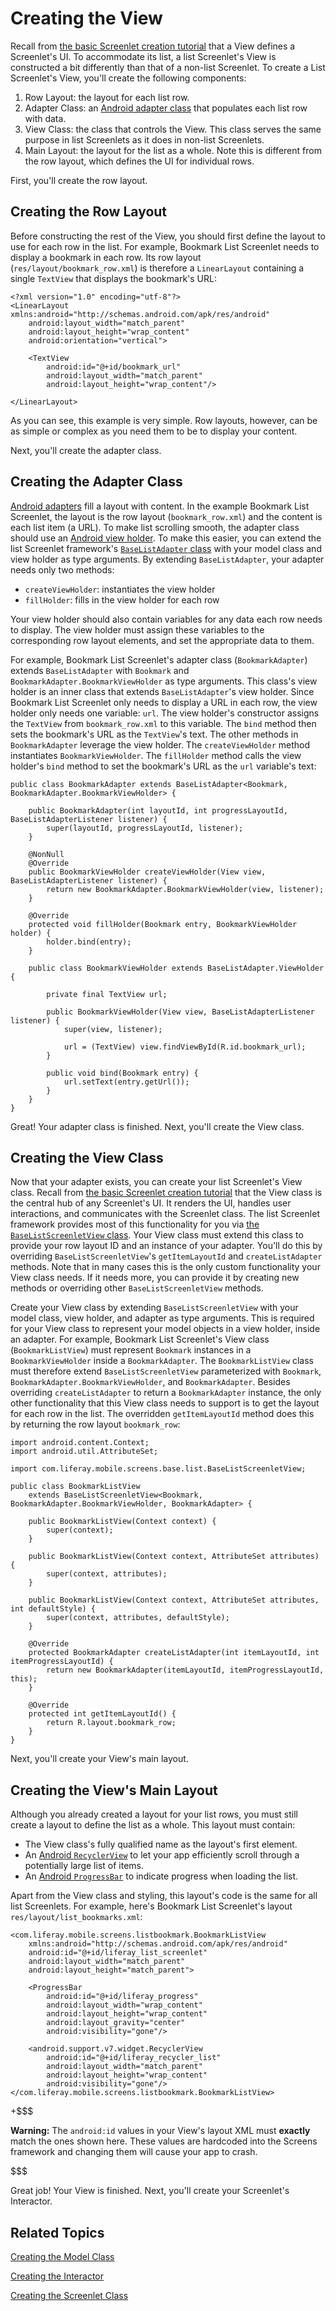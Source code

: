 # Creating the View [](id=creating-the-view)

Recall from 
[the basic Screenlet creation tutorial](/develop/tutorials/-/knowledge_base/7-1/creating-the-ui) 
that a View defines a Screenlet's UI. To accommodate its list, a list 
Screenlet's View is constructed a bit differently than that of a non-list 
Screenlet. To create a List Screenlet's View, you'll create the following 
components: 

1. Row Layout: the layout for each list row. 
2. Adapter Class: an 
   [Android adapter class](http://developer.android.com/guide/topics/ui/declaring-layout.html#AdapterViews) 
   that populates each list row with data. 
3. View Class: the class that controls the View. This class serves the same 
   purpose in list Screenlets as it does in non-list Screenlets. 
4. Main Layout: the layout for the list as a whole. Note this is different from 
   the row layout, which defines the UI for individual rows. 

First, you'll create the row layout. 

## Creating the Row Layout [](id=creating-the-row-layout)

Before constructing the rest of the View, you should first define the layout to 
use for each row in the list. For example, Bookmark List Screenlet needs to 
display a bookmark in each row. Its row layout (`res/layout/bookmark_row.xml`) 
is therefore a `LinearLayout` containing a single `TextView` that displays the 
bookmark's URL: 

    <?xml version="1.0" encoding="utf-8"?>
    <LinearLayout xmlns:android="http://schemas.android.com/apk/res/android"
        android:layout_width="match_parent"
        android:layout_height="wrap_content"
        android:orientation="vertical">

        <TextView
            android:id="@+id/bookmark_url"
            android:layout_width="match_parent"
            android:layout_height="wrap_content"/>

    </LinearLayout>

As you can see, this example is very simple. Row layouts, however, can be as 
simple or complex as you need them to be to display your content. 

Next, you'll create the adapter class. 

## Creating the Adapter Class [](id=creating-the-adapter-class)

[Android adapters](https://developer.android.com/guide/topics/ui/declaring-layout.html#AdapterViews) 
fill a layout with content. In the example Bookmark List Screenlet, the layout 
is the row layout 
(`bookmark_row.xml`) and the content is each list item (a URL). To make list 
scrolling smooth, the adapter class should use an 
[Android view holder](https://developer.android.com/training/improving-layouts/smooth-scrolling.html#ViewHolder). 
To make this easier, you can extend the list Screenlet framework's 
[`BaseListAdapter` class](https://github.com/liferay/liferay-screens/blob/master/android/library/src/main/java/com/liferay/mobile/screens/base/list/BaseListAdapter.java) 
with your model class and view holder as type arguments. By extending 
`BaseListAdapter`, your adapter needs only two methods: 

- `createViewHolder`: instantiates the view holder 
- `fillHolder`: fills in the view holder for each row 

Your view holder should also contain variables for any data each row needs to 
display. The view holder must assign these variables to the corresponding row 
layout elements, and set the appropriate data to them. 

For example, Bookmark List Screenlet's adapter class (`BookmarkAdapter`) extends 
`BaseListAdapter` with `Bookmark` and `BookmarkAdapter.BookmarkViewHolder` as 
type arguments. This class's view holder is an inner class that extends 
`BaseListAdapter`'s view holder. Since Bookmark List Screenlet only needs to 
display a URL in each row, the view holder only needs one variable: `url`. The 
view holder's constructor assigns the `TextView` from `bookmark_row.xml` to this 
variable. The `bind` method then sets the bookmark's URL as the `TextView`'s 
text. The other methods in `BookmarkAdapter` leverage the view holder. The 
`createViewHolder` method instantiates `BookmarkViewHolder`. The `fillHolder` 
method calls the view holder's `bind` method to set the bookmark's URL as the 
`url` variable's text: 

    public class BookmarkAdapter extends BaseListAdapter<Bookmark, BookmarkAdapter.BookmarkViewHolder> {

        public BookmarkAdapter(int layoutId, int progressLayoutId, BaseListAdapterListener listener) {
            super(layoutId, progressLayoutId, listener);
        }

        @NonNull
        @Override
        public BookmarkViewHolder createViewHolder(View view, BaseListAdapterListener listener) {
            return new BookmarkAdapter.BookmarkViewHolder(view, listener);
        }

        @Override
        protected void fillHolder(Bookmark entry, BookmarkViewHolder holder) {
            holder.bind(entry);
        }

        public class BookmarkViewHolder extends BaseListAdapter.ViewHolder {

            private final TextView url;

            public BookmarkViewHolder(View view, BaseListAdapterListener listener) {
                super(view, listener);

                url = (TextView) view.findViewById(R.id.bookmark_url);
            }

            public void bind(Bookmark entry) {
                url.setText(entry.getUrl());
            }
        }
    }

Great! Your adapter class is finished. Next, you'll create the View class. 

## Creating the View Class [](id=creating-the-view-class)

Now that your adapter exists, you can create your list Screenlet's View class. 
Recall from 
[the basic Screenlet creation tutorial](/develop/tutorials/-/knowledge_base/7-1/creating-the-ui) 
that the View class is the central hub of any Screenlet's UI. It renders the UI, 
handles user interactions, and communicates with the Screenlet class. The list 
Screenlet framework provides most of this functionality for you via 
[the `BaseListScreenletView` class](https://github.com/liferay/liferay-screens/blob/master/android/library/src/main/java/com/liferay/mobile/screens/base/list/BaseListScreenletView.java). 
Your View class must extend this class to provide your row layout ID and an 
instance of your adapter. You'll do this by overriding `BaseListScreenletView`'s 
`getItemLayoutId` and `createListAdapter` methods. Note that in many cases this 
is the only custom functionality your View class needs. If it needs more, you 
can provide it by creating new methods or overriding other 
`BaseListScreenletView` methods. 

Create your View class by extending `BaseListScreenletView` with your model 
class, view holder, and adapter as type arguments. This is required for your 
View class to represent your model objects in a view holder, inside an adapter. 
For example, Bookmark List Screenlet's View class (`BookmarkListView`) must 
represent `Bookmark` instances in a `BookmarkViewHolder` inside a 
`BookmarkAdapter`. The `BookmarkListView` class must therefore extend 
`BaseListScreenletView` parameterized with `Bookmark`, 
`BookmarkAdapter.BookmarkViewHolder`, and `BookmarkAdapter`. Besides overriding 
`createListAdapter` to return a `BookmarkAdapter` instance, the only other 
functionality that this View class needs to support is to get the layout for 
each row in the list. The overridden `getItemLayoutId` method does this by 
returning the row layout `bookmark_row`: 

    import android.content.Context;
    import android.util.AttributeSet;

    import com.liferay.mobile.screens.base.list.BaseListScreenletView;

    public class BookmarkListView
        extends BaseListScreenletView<Bookmark, BookmarkAdapter.BookmarkViewHolder, BookmarkAdapter> {

        public BookmarkListView(Context context) {
            super(context);
        }

        public BookmarkListView(Context context, AttributeSet attributes) {
            super(context, attributes);
        }

        public BookmarkListView(Context context, AttributeSet attributes, int defaultStyle) {
            super(context, attributes, defaultStyle);
        }

        @Override
        protected BookmarkAdapter createListAdapter(int itemLayoutId, int itemProgressLayoutId) {
            return new BookmarkAdapter(itemLayoutId, itemProgressLayoutId, this);
        }

        @Override
        protected int getItemLayoutId() {
            return R.layout.bookmark_row;
        }
    }

Next, you'll create your View's main layout. 

## Creating the View's Main Layout [](id=creating-the-views-main-layout)

Although you already created a layout for your list rows, you must still create 
a layout to define the list as a whole. This layout must contain: 

- The View class's fully qualified name as the layout's first element. 
- An 
  [Android `RecyclerView`](http://developer.android.com/training/material/lists-cards.html#RecyclerView) 
  to let your app efficiently scroll through a potentially large list of items.
- An 
  [Android `ProgressBar`](https://developer.android.com/reference/android/widget/ProgressBar.html) 
  to indicate progress when loading the list. 

Apart from the View class and styling, this layout's code is the same for all 
list Screenlets. For example, here's Bookmark List Screenlet's layout 
`res/layout/list_bookmarks.xml`: 

    <com.liferay.mobile.screens.listbookmark.BookmarkListView
        xmlns:android="http://schemas.android.com/apk/res/android"
        android:id="@+id/liferay_list_screenlet"
        android:layout_width="match_parent"
        android:layout_height="match_parent">

        <ProgressBar
            android:id="@+id/liferay_progress"
            android:layout_width="wrap_content"
            android:layout_height="wrap_content"
            android:layout_gravity="center"
            android:visibility="gone"/>

        <android.support.v7.widget.RecyclerView
            android:id="@+id/liferay_recycler_list"
            android:layout_width="match_parent"
            android:layout_height="wrap_content"
            android:visibility="gone"/>
    </com.liferay.mobile.screens.listbookmark.BookmarkListView>

+$$$

**Warning:** The `android:id` values in your View's layout XML must **exactly** 
match the ones shown here. These values are hardcoded into the Screens framework 
and changing them will cause your app to crash. 

$$$

Great job! Your View is finished. Next, you'll create your Screenlet's 
Interactor. 

## Related Topics [](id=related-topics)

[Creating the Model Class](/develop/tutorials/-/knowledge_base/7-1/creating-the-model-class)

[Creating the Interactor](/develop/tutorials/-/knowledge_base/7-1/creating-the-interactor-0)

[Creating the Screenlet Class](/develop/tutorials/-/knowledge_base/7-1/creating-the-screenlet-class-0)
